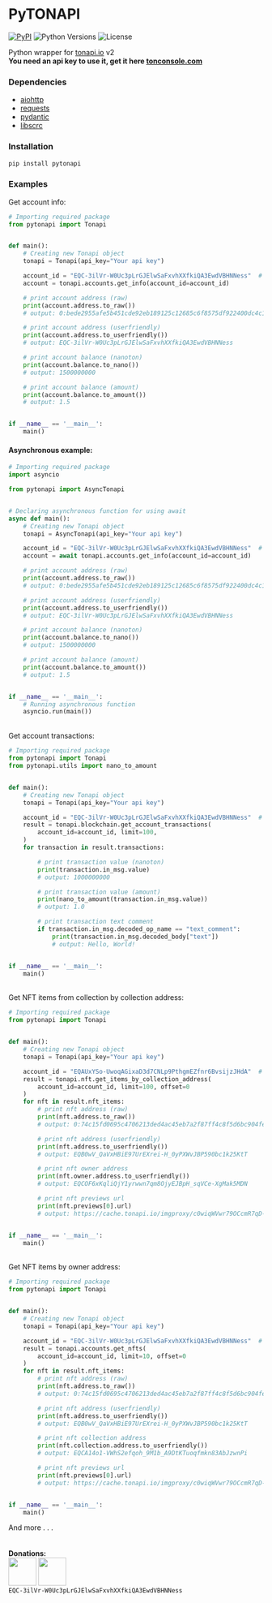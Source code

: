 # PyTONAPI
[![PyPI](https://img.shields.io/pypi/v/pytonapi.svg)](https://pypi.python.org/pypi/pytonapi)
![Python Versions](https://img.shields.io/pypi/pyversions/pytonapi.svg)
![License](https://img.shields.io/github/license/nessshon/pytonapi)

Python wrapper for [tonapi.io](https://tonapi.io/swagger-ui/v2) v2
\
__You need an api key to use it, get it here [tonconsole.com](https://tonconsole.com/)__

### Dependencies

* [aiohttp](https://pypi.org/project/aiohttp/)
* [requests](https://pypi.org/project/requests/)
* [pydantic](https://pypi.org/project/pydantic/)
* [libscrc](https://pypi.org/project/libscrc/)


### Installation

```bash
pip install pytonapi
```

### Examples

Get account info:

```python
# Importing required package
from pytonapi import Tonapi


def main():
    # Creating new Tonapi object
    tonapi = Tonapi(api_key="Your api key")

    account_id = "EQC-3ilVr-W0Uc3pLrGJElwSaFxvhXXfkiQA3EwdVBHNNess"  # noqa
    account = tonapi.accounts.get_info(account_id=account_id)

    # print account address (raw)
    print(account.address.to_raw())
    # output: 0:bede2955afe5b451cde92eb189125c12685c6f8575df922400dc4c1d5411cd35

    # print account address (userfriendly)
    print(account.address.to_userfriendly())
    # output: EQC-3ilVr-W0Uc3pLrGJElwSaFxvhXXfkiQA3EwdVBHNNess

    # print account balance (nanoton)
    print(account.balance.to_nano())
    # output: 1500000000

    # print account balance (amount)
    print(account.balance.to_amount())
    # output: 1.5


if __name__ == '__main__':
    main()
```

#### Asynchronous example:

```python
# Importing required package
import asyncio

from pytonapi import AsyncTonapi


# Declaring asynchronous function for using await
async def main():
    # Creating new Tonapi object
    tonapi = AsyncTonapi(api_key="Your api key")

    account_id = "EQC-3ilVr-W0Uc3pLrGJElwSaFxvhXXfkiQA3EwdVBHNNess"  # noqa
    account = await tonapi.accounts.get_info(account_id=account_id)

    # print account address (raw)
    print(account.address.to_raw())
    # output: 0:bede2955afe5b451cde92eb189125c12685c6f8575df922400dc4c1d5411cd35

    # print account address (userfriendly)
    print(account.address.to_userfriendly())
    # output: EQC-3ilVr-W0Uc3pLrGJElwSaFxvhXXfkiQA3EwdVBHNNess

    # print account balance (nanoton)
    print(account.balance.to_nano())
    # output: 1500000000

    # print account balance (amount)
    print(account.balance.to_amount())
    # output: 1.5


if __name__ == '__main__':
    # Running asynchronous function
    asyncio.run(main())

```

\
Get account transactions:

```python
# Importing required package
from pytonapi import Tonapi
from pytonapi.utils import nano_to_amount


def main():
    # Creating new Tonapi object
    tonapi = Tonapi(api_key="Your api key")

    account_id = "EQC-3ilVr-W0Uc3pLrGJElwSaFxvhXXfkiQA3EwdVBHNNess"  # noqa
    result = tonapi.blockchain.get_account_transactions(
        account_id=account_id, limit=100,
    )
    for transaction in result.transactions:

        # print transaction value (nanoton)
        print(transaction.in_msg.value)
        # output: 1000000000

        # print transaction value (amount)
        print(nano_to_amount(transaction.in_msg.value))
        # output: 1.0

        # print transaction text comment
        if transaction.in_msg.decoded_op_name == "text_comment":
            print(transaction.in_msg.decoded_body["text"])
            # output: Hello, World!


if __name__ == '__main__':
    main()
```

\
Get NFT items from collection by collection address:

```python
# Importing required package
from pytonapi import Tonapi


def main():
    # Creating new Tonapi object
    tonapi = Tonapi(api_key="Your api key")

    account_id = "EQAUxYSo-UwoqAGixaD3d7CNLp9PthgmEZfnr6BvsijzJHdA"  # noqa
    result = tonapi.nft.get_items_by_collection_address(
        account_id=account_id, limit=100, offset=0
    )
    for nft in result.nft_items:
        # print nft address (raw)
        print(nft.address.to_raw())
        # output: 0:74c15fd0695c4706213ded4ac45eb7a2f87ff4c8f5d6bc904fe7dd1b735936e4

        # print nft address (userfriendly)
        print(nft.address.to_userfriendly())
        # output: EQB0wV_QaVxHBiE97UrEXrei-H_0yPXWvJBP590bc1k25KtT

        # print nft owner address
        print(nft.owner.address.to_userfriendly())
        # output: EQCOF6xKqliQjY1yrwwn7qm8OjyEJBpH_sqVCe-XgMak5MDN

        # print nft previews url
        print(nft.previews[0].url)
        # output: https://cache.tonapi.io/imgproxy/c0wiqWVwr79OCcmR7qD-4WIKWOnk8t4vX_cqmohhE8s/rs:fill:100:100:1/g:no/aHR0cHM6Ly9uZnQudG9ubWVuZG9uLmNvbS9jb2xsZWN0aW9ucy9jYXJkcy8zMi5wbmc.webp


if __name__ == '__main__':
    main()

```

\
Get NFT items by owner address:

```python
# Importing required package
from pytonapi import Tonapi


def main():
    # Creating new Tonapi object
    tonapi = Tonapi(api_key="Your api key")

    account_id = "EQC-3ilVr-W0Uc3pLrGJElwSaFxvhXXfkiQA3EwdVBHNNess"  # noqa
    result = tonapi.accounts.get_nfts(
        account_id=account_id, limit=10, offset=0
    )
    for nft in result.nft_items:
        # print nft address (raw)
        print(nft.address.to_raw())
        # output: 0:74c15fd0695c4706213ded4ac45eb7a2f87ff4c8f5d6bc904fe7dd1b735936e4

        # print nft address (userfriendly)
        print(nft.address.to_userfriendly())
        # output: EQB0wV_QaVxHBiE97UrEXrei-H_0yPXWvJBP590bc1k25KtT

        # print nft collection address
        print(nft.collection.address.to_userfriendly())
        # output: EQCA14o1-VWhS2efqoh_9M1b_A9DtKTuoqfmkn83AbJzwnPi

        # print nft previews url
        print(nft.previews[0].url)
        # output: https://cache.tonapi.io/imgproxy/c0wiqWVwr79OCcmR7qD-4WIKWOnk8t4vX_cqmohhE8s/rs:fill:100:100:1/g:no/aHR0cHM6Ly9uZnQudG9ubWVuZG9uLmNvbS9jb2xsZWN0aW9ucy9jYXJkcy8zMi5wbmc.webp


if __name__ == '__main__':
    main()

```

And more . . .\
\
\
**Donations:**\
<a href="https://app.tonkeeper.com/transfer/EQC-3ilVr-W0Uc3pLrGJElwSaFxvhXXfkiQA3EwdVBHNNess"><img src="https://telegra.ph//file/8e0ac22311be3fa6f772c.png" width="55"/></a>
<a href="https://tonhub.com/transfer/EQC-3ilVr-W0Uc3pLrGJElwSaFxvhXXfkiQA3EwdVBHNNess"><img src="https://telegra.ph//file/7fa75a1b454a00816d83b.png" width="55"/></a>\
```EQC-3ilVr-W0Uc3pLrGJElwSaFxvhXXfkiQA3EwdVBHNNess```
